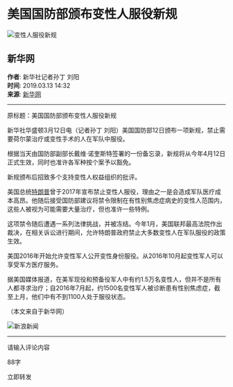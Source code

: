 # 美国国防部颁布变性人服役新规

![变性人服役新规](//n.sinaimg.cn/sinakd10203/238/w119h119/20221208/7ed3-a58e018751ed10b2d3ef2d3808732c16.jpg)

## 新华网
**作者**: 新华社记者孙丁 刘阳  
**时间**: 2019.03.13 14:32  
**来源**: [新华网](http://www.xinhuanet.com)

---

原标题：美国国防部颁布变性人服役新规

新华社华盛顿3月12日电（记者孙丁 刘阳）美国国防部12日颁布一项新规，禁止需要荷尔蒙治疗或变性手术的人在军队中服役。

根据当天由国防部副部长戴维·诺奎斯特签署的一份备忘录，新规将从今年4月12日正式生效，同时也准许各军种按个案予以豁免。

新规颁布后招致多个支持变性人权益组织的批评。

美国总统[特朗普](https://news.sina.cn/news_zt/keyword.d.html?vt=4&k=%E7%89%B9%E6%9C%97%E6%99%AE)曾于2017年宣布禁止变性人服役，理由之一是会造成军队医疗成本高昂。他随后接受国防部建议将禁令限制在有性别焦虑症病史的变性人范围内，这些人被视为可能需要大量治疗，但也准许一些特例。

这项禁令随后遭遇一系列法律挑战，并被冻结。今年1月，美国联邦最高法院作出裁决，在相关诉讼进行期间，允许特朗普政府禁止大多数变性人在军队服役的政策生效。

美国2016年开始允许变性军人公开变性身份服役。从2016年10月起变性军人可以享受军方医疗服务。

据美国媒体报道，在美军现役和预备役军人中有约1.5万名变性人，但并不是所有人都寻求治疗；自2016年7月起，约1500名变性军人被诊断患有性别焦虑症，截至上月，他们中有不到1100人处于服役状态。

（本文来自于新华网）

![新浪新闻](https://n.sinaimg.cn/default/80905340/20200331/sinalogo.png)

---

请输入评论内容

88字

立即转发